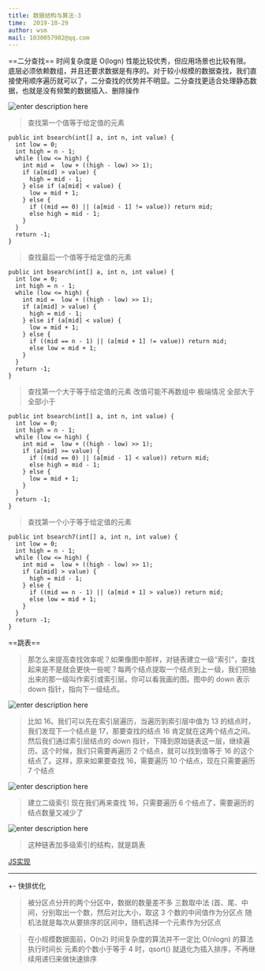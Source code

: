 ```yaml
---
title: 数据结构与算法-3
time:  2019-10-29
author: wsm
mail: 1030057982@qq.com
---
```

==二分查找==
时间复杂度是 O(logn)
性能比较优秀，但应用场景也比较有限。底层必须依赖数组，并且还要求数据是有序的。对于较小规模的数据查找，我们直接使用顺序遍历就可以了，二分查找的优势并不明显。二分查找更适合处理静态数据，也就是没有频繁的数据插入、删除操作

![enter description here](https://img.wsmpage.cn/learning/2019-10-29/1572345404331.png)


> 查找第一个值等于给定值的元素

```
public int bsearch(int[] a, int n, int value) {
  int low = 0;
  int high = n - 1;
  while (low <= high) {
    int mid =  low + ((high - low) >> 1);
    if (a[mid] > value) {
      high = mid - 1;
    } else if (a[mid] < value) {
      low = mid + 1;
    } else {
      if ((mid == 0) || (a[mid - 1] != value)) return mid;
      else high = mid - 1;
    }
  }
  return -1;
}
```

> 查找最后一个值等于给定值的元素

```
public int bsearch(int[] a, int n, int value) {
  int low = 0;
  int high = n - 1;
  while (low <= high) {
    int mid =  low + ((high - low) >> 1);
    if (a[mid] > value) {
      high = mid - 1;
    } else if (a[mid] < value) {
      low = mid + 1;
    } else {
      if ((mid == n - 1) || (a[mid + 1] != value)) return mid;
      else low = mid + 1;
    }
  }
  return -1;
}
```

> 查找第一个大于等于给定值的元素
> 改值可能不再数组中 极端情况 全部大于 全部小于

```
public int bsearch(int[] a, int n, int value) {
  int low = 0;
  int high = n - 1;
  while (low <= high) {
    int mid =  low + ((high - low) >> 1);
    if (a[mid] >= value) {
      if ((mid == 0) || (a[mid - 1] < value)) return mid;
      else high = mid - 1;
    } else {
      low = mid + 1;
    }
  }
  return -1;
}
```

> 查找第一个小于等于给定值的元素
```
public int bsearch7(int[] a, int n, int value) {
  int low = 0;
  int high = n - 1;
  while (low <= high) {
    int mid =  low + ((high - low) >> 1);
    if (a[mid] > value) {
      high = mid - 1;
    } else {
      if ((mid == n - 1) || (a[mid + 1] > value)) return mid;
      else low = mid + 1;
    }
  }
  return -1;
}
```

==跳表==

> 那怎么来提高查找效率呢？如果像图中那样，对链表建立一级“索引”，查找起来是不是就会更快一些呢？每两个结点提取一个结点到上一级，我们把抽出来的那一级叫作索引或索引层。你可以看我画的图。图中的 down 表示 down 指针，指向下一级结点。

![enter description here](https://img.wsmpage.cn/learning/2019-10-31/1572490355177.png)

> 比如 16。我们可以先在索引层遍历，当遍历到索引层中值为 13 的结点时，我们发现下一个结点是 17，那要查找的结点 16 肯定就在这两个结点之间。然后我们通过索引层结点的 down 指针，下降到原始链表这一层，继续遍历。这个时候，我们只需要再遍历 2 个结点，就可以找到值等于 16 的这个结点了。这样，原来如果要查找 16，需要遍历 10 个结点，现在只需要遍历 7 个结点

![enter description here](https://img.wsmpage.cn/learning/2019-10-31/1572490806002.png)

> 建立二级索引 现在我们再来查找 16，只需要遍历 6 个结点了，需要遍历的结点数量又减少了


![enter description here](https://img.wsmpage.cn/learning/2019-10-31/1572491015477.png)

> 这种链表加多级索引的结构，就是跳表

[JS实现](https://github.com/dreamapplehappy/blog/tree/master/2018/12/02)



*****
+- 快排优化
> 被分区点分开的两个分区中，数据的数量差不多
> 三数取中法 (首、尾、中间，分别取出一个数，然后对比大小，取这 3 个数的中间值作为分区点
> 随机法就是每次从要排序的区间中，随机选择一个元素作为分区点

> 在小规模数据面前，O(n2) 时间复杂度的算法并不一定比 O(nlogn) 的算法执行时间长
> 元素的个数小于等于 4 时，qsort() 就退化为插入排序，不再继续用递归来做快速排序

